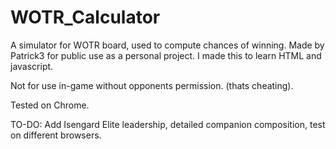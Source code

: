 # WOTR_Calculator
A simulator for WOTR board, used to compute chances of winning. Made by Patrick3 for public use as a personal project. I made this to learn HTML and javascript.

Not for use in-game without opponents permission. (thats cheating).

Tested on Chrome. 

TO-DO: Add Isengard Elite leadership, detailed companion composition, test on different browsers.

